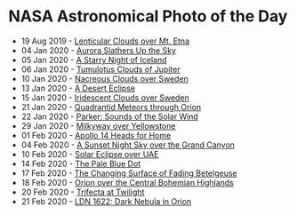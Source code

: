 # NASA Astronomical Photo of the Day
- 19 Aug 2019 - [Lenticular Clouds over Mt. Etna](https://apod.nasa.gov/apod/ap190819.html)
- 04 Jan 2020 - [Aurora Slathers Up the Sky](https://apod.nasa.gov/apod/ap200104.html)
- 05 Jan 2020 - [A Starry Night of Iceland](https://apod.nasa.gov/apod/ap200105.html)
- 06 Jan 2020 - [Tumulotus Clouds of Jupiter](https://apod.nasa.gov/apod/ap200106.html)
- 10 Jan 2020 - [Nacreous Clouds over Sweden](https://apod.nasa.gov/apod/ap200110.html)
- 13 Jan 2020 - [A Desert Eclipse](https://apod.nasa.gov/apod/ap200113.html)
- 15 Jan 2020 - [Iridescent Clouds over Sweden](https://apod.nasa.gov/apod/ap200115.html)
- 21 Jan 2020 - [Quadrantid Meteors through Orion](https://apod.nasa.gov/apod/ap200120.html)
- 22 Jan 2020 - [Parker: Sounds of the Solar Wind](https://apod.nasa.gov/apod/ap200121.html)
- 29 Jan 2020 - [Milkyway over Yellowstone](https://apod.nasa.gov/apod/ap200129.html)
- 01 Feb 2020 - [Apollo 14 Heads for Home](https://apod.nasa.gov/apod/ap200201.html)
- 04 Feb 2020 - [A Sunset Night Sky over the Grand Canyon](https://apod.nasa.gov/apod/ap200204.html)
- 10 Feb 2020 - [Solar Eclipse over UAE](https://apod.nasa.gov/apod/ap200210.html)
- 14 Feb 2020 - [The Pale Blue Dot](https://apod.nasa.gov/apod/ap200214.html)
- 17 Feb 2020 - [The Changing Surface of Fading Betelgeuse](https://apod.nasa.gov/apod/ap200217.html)
- 18 Feb 2020 - [Orion over the Central Bohemian Highlands](https://apod.nasa.gov/apod/ap200218.html)
- 20 Feb 2020 - [Trifecta at Twilight](https://apod.nasa.gov/apod/ap200220.html)
- 21 Feb 2020 - [LDN 1622: Dark Nebula in Orion](https://apod.nasa.gov/apod/ap200221.html)
